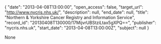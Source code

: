 {
  "date": "2013-04-08T13:00:00", 
  "open_access": false, 
  "target_url": "http://www.nycris.nhs.uk/", 
  "description": null, 
  "end_date": null, 
  "title": "Northern & Yorkshire Cancer Registry and Information Service", 
  "record_id": "20130408T130000/17MijvrUBStziLtax5gXPQ==", 
  "publisher": "nycris.nhs.uk", 
  "start_date": "2013-04-08T13:00:00Z", 
  "subject": null
}

None